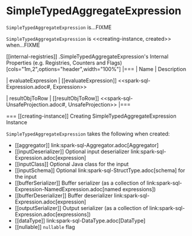 # SimpleTypedAggregateExpression

`SimpleTypedAggregateExpression` is...FIXME

`SimpleTypedAggregateExpression` is <<creating-instance, created>> when...FIXME

[[internal-registries]]
.SimpleTypedAggregateExpression's Internal Properties (e.g. Registries, Counters and Flags)
[cols="1m,2",options="header",width="100%"]
|===
| Name
| Description

| evaluateExpression
| [[evaluateExpression]] <<spark-sql-Expression.adoc#, Expression>>

| resultObjToRow
| [[resultObjToRow]] <<spark-sql-UnsafeProjection.adoc#, UnsafeProjection>>
|===

=== [[creating-instance]] Creating SimpleTypedAggregateExpression Instance

`SimpleTypedAggregateExpression` takes the following when created:

* [[aggregator]] link:spark-sql-Aggregator.adoc[Aggregator]
* [[inputDeserializer]] Optional input deserializer link:spark-sql-Expression.adoc[expression]
* [[inputClass]] Optional Java class for the input
* [[inputSchema]] Optional link:spark-sql-StructType.adoc[schema] for the input
* [[bufferSerializer]] Buffer serializer (as a collection of link:spark-sql-Expression-NamedExpression.adoc[named expressions])
* [[bufferDeserializer]] Buffer deserializer link:spark-sql-Expression.adoc[expression]
* [[outputSerializer]] Output serializer (as a collection of link:spark-sql-Expression.adoc[expressions])
* [[dataType]] link:spark-sql-DataType.adoc[DataType]
* [[nullable]] `nullable` flag
